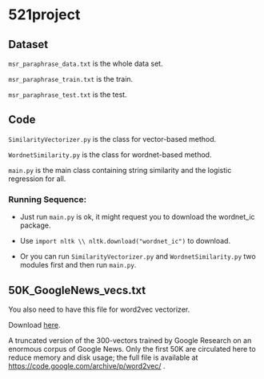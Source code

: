# 521project

## Dataset

`msr_paraphrase_data.txt` is the whole data set.

`msr_paraphrase_train.txt` is the train.

`msr_paraphrase_test.txt` is the test.

## Code

`SimilarityVectorizer.py` is the class for vector-based method.

`WordnetSimilarity.py` is the class for wordnet-based method.

`main.py` is the main class containing string similarity and the logistic regression for all.

### Running Sequence:
* Just run `main.py` is ok, it might request you to download the wordnet_ic package.
* Use `import nltk \\ nltk.download("wordnet_ic")` to download.

* Or you can run `SimilarityVectorizer.py` and `WordnetSimilarity.py` two modules first and then run `main.py`.

## 50K_GoogleNews_vecs.txt
You also need to have this file for word2vec vectorizer.

Download [here](https://drive.google.com/file/d/1VKz_8FFTQebHIL-Ok_Qo63rwhR6dbu4G/view?usp=sharing).

A truncated version of the 300-vectors trained by Google Research on an enormous corpus of Google News.
Only the first 50K are circulated here to reduce memory and disk usage; 
the full file is available at <https://code.google.com/archive/p/word2vec/> .
